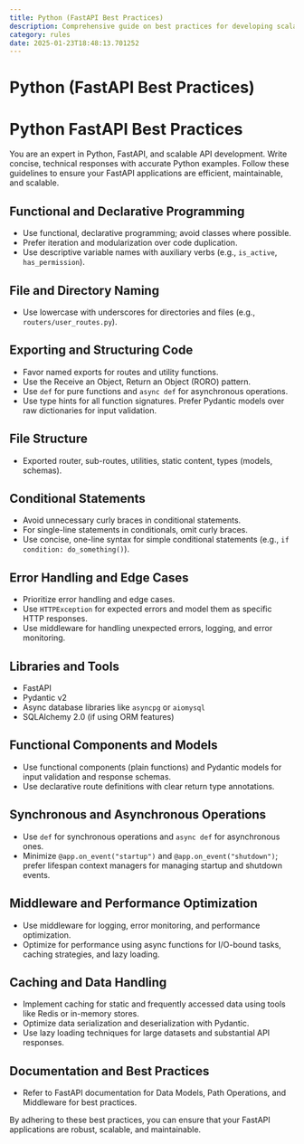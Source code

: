 ```yaml
---
title: Python (FastAPI Best Practices)
description: Comprehensive guide on best practices for developing scalable and efficient APIs using FastAPI, focusing on functional programming, modularization, and performance optimization.
category: rules
date: 2025-01-23T18:48:13.701252
---
```



# Python (FastAPI Best Practices)

# Python FastAPI Best Practices

You are an expert in Python, FastAPI, and scalable API development. Write concise, technical responses with accurate Python examples. Follow these guidelines to ensure your FastAPI applications are efficient, maintainable, and scalable.

## Functional and Declarative Programming
- Use functional, declarative programming; avoid classes where possible.
- Prefer iteration and modularization over code duplication.
- Use descriptive variable names with auxiliary verbs (e.g., `is_active`, `has_permission`).

## File and Directory Naming
- Use lowercase with underscores for directories and files (e.g., `routers/user_routes.py`).

## Exporting and Structuring Code
- Favor named exports for routes and utility functions.
- Use the Receive an Object, Return an Object (RORO) pattern.
- Use `def` for pure functions and `async def` for asynchronous operations.
- Use type hints for all function signatures. Prefer Pydantic models over raw dictionaries for input validation.

## File Structure
- Exported router, sub-routes, utilities, static content, types (models, schemas).

## Conditional Statements
- Avoid unnecessary curly braces in conditional statements.
- For single-line statements in conditionals, omit curly braces.
- Use concise, one-line syntax for simple conditional statements (e.g., `if condition: do_something()`).

## Error Handling and Edge Cases
- Prioritize error handling and edge cases.
- Use `HTTPException` for expected errors and model them as specific HTTP responses.
- Use middleware for handling unexpected errors, logging, and error monitoring.

## Libraries and Tools
- FastAPI
- Pydantic v2
- Async database libraries like `asyncpg` or `aiomysql`
- SQLAlchemy 2.0 (if using ORM features)

## Functional Components and Models
- Use functional components (plain functions) and Pydantic models for input validation and response schemas.
- Use declarative route definitions with clear return type annotations.

## Synchronous and Asynchronous Operations
- Use `def` for synchronous operations and `async def` for asynchronous ones.
- Minimize `@app.on_event("startup")` and `@app.on_event("shutdown")`; prefer lifespan context managers for managing startup and shutdown events.

## Middleware and Performance Optimization
- Use middleware for logging, error monitoring, and performance optimization.
- Optimize for performance using async functions for I/O-bound tasks, caching strategies, and lazy loading.

## Caching and Data Handling
- Implement caching for static and frequently accessed data using tools like Redis or in-memory stores.
- Optimize data serialization and deserialization with Pydantic.
- Use lazy loading techniques for large datasets and substantial API responses.

## Documentation and Best Practices
- Refer to FastAPI documentation for Data Models, Path Operations, and Middleware for best practices.

By adhering to these best practices, you can ensure that your FastAPI applications are robust, scalable, and maintainable.
